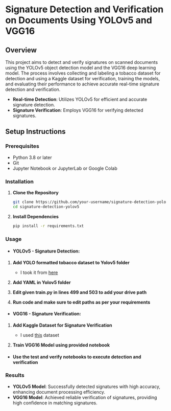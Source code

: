 # Signature Detection and Verification on Documents Using YOLOv5 and VGG16

## Overview

This project aims to detect and verify signatures on scanned documents using the YOLOv5 object detection model and the VGG16 deep learning model. The process involves collecting and labeling a tobacco dataset for detection and using a Kaggle dataset for verification, training the models, and evaluating their performance to achieve accurate real-time signature detection and verification.

- **Real-time Detection**: Utilizes YOLOv5 for efficient and accurate signature detection.
- **Signature Verification**: Employs VGG16 for verifying detected signatures.

## Setup Instructions

### Prerequisites

- Python 3.8 or later
- Git
- Jupyter Notebook or JupyterLab or Google Colab

### Installation

1. **Clone the Repository**

    ```sh
    git clone https://github.com/your-username/signature-detection-yolov5.git
    cd signature-detection-yolov5
    ```

2. **Install Dependencies**

    ```sh
    pip install -r requirements.txt
    ```

### Usage

- #### YOLOv5 - Signature Detection:

1. **Add YOLO formatted tobacco dataset to Yolov5 folder**
   - I took it from [here](https://drive.google.com/drive/folders/1ttDGq_T2dprXJl0Y1lQP1ys64c0_a_hU) 

3. **Add YAML in Yolov5 folder**

4. **Edit given train.py in lines 499 and 503 to add your drive path**

5. **Run code and make sure to edit paths as per your requirements**


- #### VGG16 - Signature Verification:

1. **Add Kaggle Dataset for Signature Verification**
    - I used [this](https://www.kaggle.com/datasets/robinreni/signature-verification-dataset) dataset

2. **Train VGG16 Model using provided notebook**

- #### Use the test and verify notebooks to execute detection and verification

### Results

- **YOLOv5 Model**: Successfully detected signatures with high accuracy, enhancing document processing efficiency.
- **VGG16 Model**: Achieved reliable verification of signatures, providing high confidence in matching signatures.
